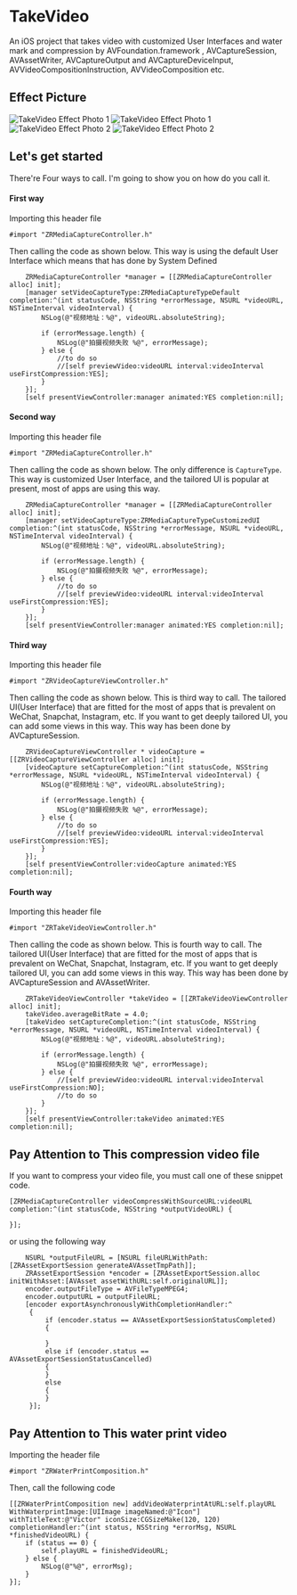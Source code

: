 # TakeVideo
An iOS project that takes video with customized User Interfaces and water mark and compression by AVFoundation.framework , AVCaptureSession, AVAssetWriter, AVCaptureOutput and AVCaptureDeviceInput, AVVideoCompositionInstruction, AVVideoComposition etc.

## Effect Picture
![TakeVideo Effect Photo 1](https://github.com/VictorZhang2014/TakeVideo/blob/master/images/TakeVideo_EffectPicture_00.gif "TakeVideo")
![TakeVideo Effect Photo 1](https://github.com/VictorZhang2014/TakeVideo/blob/master/images/TakeVideo_EffectPicture_11.png "TakeVideo")
![TakeVideo Effect Photo 2](https://github.com/VictorZhang2014/TakeVideo/blob/master/images/TakeVideo_EffectPicture_22.png "TakeVideo")
![TakeVideo Effect Photo 2](https://github.com/VictorZhang2014/TakeVideo/blob/master/images/TakeVideo_EffectPicture_33.png "TakeVideo")

## Let's get started
There're Four ways to call. I'm going to show you on how do you call it.

#### First way
Importing this header file
```
#import "ZRMediaCaptureController.h"
```

Then calling the code as shown below. This way is using the default User Interface which means that has done by System Defined
```
    ZRMediaCaptureController *manager = [[ZRMediaCaptureController alloc] init];
    [manager setVideoCaptureType:ZRMediaCaptureTypeDefault completion:^(int statusCode, NSString *errorMessage, NSURL *videoURL, NSTimeInterval videoInterval) {
        NSLog(@"视频地址：%@", videoURL.absoluteString);
        
        if (errorMessage.length) {
            NSLog(@"拍摄视频失败 %@", errorMessage);
        } else {
            //to do so
            //[self previewVideo:videoURL interval:videoInterval useFirstCompression:YES];
        }
    }];
    [self presentViewController:manager animated:YES completion:nil];
```


#### Second way
Importing this header file
```
#import "ZRMediaCaptureController.h"
```

Then calling the code as shown below. The only difference is `CaptureType`. This way is customized User Interface, and the tailored UI is popular at present, most of apps are using this way.
```
    ZRMediaCaptureController *manager = [[ZRMediaCaptureController alloc] init];
    [manager setVideoCaptureType:ZRMediaCaptureTypeCustomizedUI completion:^(int statusCode, NSString *errorMessage, NSURL *videoURL, NSTimeInterval videoInterval) {
        NSLog(@"视频地址：%@", videoURL.absoluteString);
        
        if (errorMessage.length) {
            NSLog(@"拍摄视频失败 %@", errorMessage);
        } else {
            //to do so
            //[self previewVideo:videoURL interval:videoInterval useFirstCompression:YES];
        }
    }];
    [self presentViewController:manager animated:YES completion:nil];
```


#### Third way
Importing this header file
```
#import "ZRVideoCaptureViewController.h"
```
Then calling the code as shown below. This is third way to call. The tailored UI(User Interface) that are fitted for the most of apps that is prevalent on WeChat, Snapchat, Instagram, etc. If you want to get deeply tailored UI, you can add some views in this way. This way has been done by AVCaptureSession.
```
    ZRVideoCaptureViewController * videoCapture = [[ZRVideoCaptureViewController alloc] init];
    [videoCapture setCaptureCompletion:^(int statusCode, NSString *errorMessage, NSURL *videoURL, NSTimeInterval videoInterval) {
        NSLog(@"视频地址：%@", videoURL.absoluteString);
        
        if (errorMessage.length) {
            NSLog(@"拍摄视频失败 %@", errorMessage);
        } else {
            //to do so
            //[self previewVideo:videoURL interval:videoInterval useFirstCompression:YES];
        }
    }];
    [self presentViewController:videoCapture animated:YES completion:nil];
```

#### Fourth way
Importing this header file
```
#import "ZRTakeVideoViewController.h"
```
Then calling the code as shown below. This is fourth way to call. The tailored UI(User Interface) that are fitted for the most of apps that is prevalent on WeChat, Snapchat, Instagram, etc. If you want to get deeply tailored UI, you can add some views in this way.  This way has been done by AVCaptureSession and AVAssetWriter.
```
    ZRTakeVideoViewController *takeVideo = [[ZRTakeVideoViewController alloc] init];
    takeVideo.averageBitRate = 4.0;
    [takeVideo setCaptureCompletion:^(int statusCode, NSString *errorMessage, NSURL *videoURL, NSTimeInterval videoInterval) {
        NSLog(@"视频地址：%@", videoURL.absoluteString);
        
        if (errorMessage.length) {
            NSLog(@"拍摄视频失败 %@", errorMessage);
        } else {
            //[self previewVideo:videoURL interval:videoInterval useFirstCompression:NO];
            //to do so
        }
    }];
    [self presentViewController:takeVideo animated:YES completion:nil];
```

## Pay Attention to This compression video file
If you want to compress your video file, you must call one of these snippet code. 
```
[ZRMediaCaptureController videoCompressWithSourceURL:videoURL completion:^(int statusCode, NSString *outputVideoURL) {

}];
```
or using the following way
```
    NSURL *outputFileURL = [NSURL fileURLWithPath:[ZRAssetExportSession generateAVAssetTmpPath]];
    ZRAssetExportSession *encoder = [ZRAssetExportSession.alloc initWithAsset:[AVAsset assetWithURL:self.originalURL]];
    encoder.outputFileType = AVFileTypeMPEG4;
    encoder.outputURL = outputFileURL;
    [encoder exportAsynchronouslyWithCompletionHandler:^
     {
         if (encoder.status == AVAssetExportSessionStatusCompleted)
         {
             
         }
         else if (encoder.status == AVAssetExportSessionStatusCancelled)
         { 
         }
         else
         { 
         }
     }];

```

## Pay Attention to This water print video
Importing the header file
```
#import "ZRWaterPrintComposition.h"
```
Then, call the following code
```
[[ZRWaterPrintComposition new] addVideoWaterprintAtURL:self.playURL WithWaterprintImage:[UIImage imageNamed:@"Icon"] withTitleText:@"Victor" iconSize:CGSizeMake(120, 120) completionHandler:^(int status, NSString *errorMsg, NSURL *finishedVideoURL) {
    if (status == 0) {
        self.playURL = finishedVideoURL;
    } else {
        NSLog(@"%@", errorMsg);
    }
}];
```


